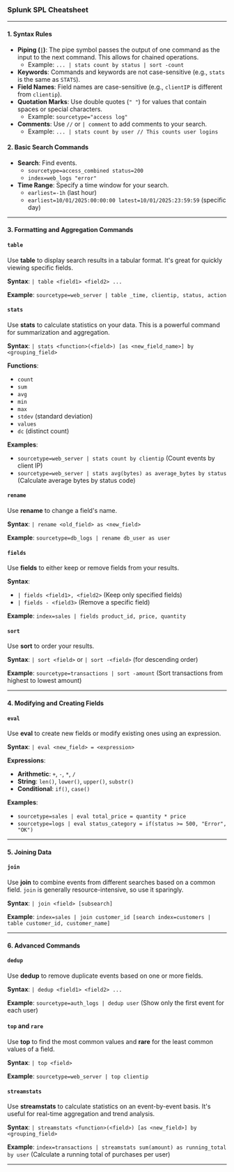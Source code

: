 ### Splunk SPL Cheatsheet

---
#### 1. Syntax Rules

* **Piping (`|`)**: The pipe symbol passes the output of one command as the input to the next command. This allows for chained operations.
    * Example: `... | stats count by status | sort -count`
* **Keywords**: Commands and keywords are not case-sensitive (e.g., `stats` is the same as `STATS`).
* **Field Names**: Field names are case-sensitive (e.g., `clientIP` is different from `clientip`).
* **Quotation Marks**: Use double quotes (`" "`) for values that contain spaces or special characters.
    * Example: `sourcetype="access log"`
* **Comments**: Use `//` or `| comment` to add comments to your search.
    * Example: `... | stats count by user // This counts user logins`

#### 2. Basic Search Commands

* **Search**: Find events.
    * `sourcetype=access_combined status=200`
    * `index=web_logs "error"`
* **Time Range**: Specify a time window for your search.
    * `earliest=-1h` (last hour)
    * `earliest=10/01/2025:00:00:00 latest=10/01/2025:23:59:59` (specific day)

---

#### 3. Formatting and Aggregation Commands

#### `table`
Use **table** to display search results in a tabular format. It's great for quickly viewing specific fields.

**Syntax**: `| table <field1> <field2> ...`

**Example**: `sourcetype=web_server | table _time, clientip, status, action`

#### `stats`
Use **stats** to calculate statistics on your data. This is a powerful command for summarization and aggregation.

**Syntax**: `| stats <function>(<field>) [as <new_field_name>] by <grouping_field>`

**Functions**:
* `count`
* `sum`
* `avg`
* `min`
* `max`
* `stdev` (standard deviation)
* `values`
* `dc` (distinct count)

**Examples**:
* `sourcetype=web_server | stats count by clientip` (Count events by client IP)
* `sourcetype=web_server | stats avg(bytes) as average_bytes by status` (Calculate average bytes by status code)

#### `rename`
Use **rename** to change a field's name.

**Syntax**: `| rename <old_field> as <new_field>`

**Example**: `sourcetype=db_logs | rename db_user as user`

#### `fields`
Use **fields** to either keep or remove fields from your results.

**Syntax**:
* `| fields <field1>, <field2>` (Keep only specified fields)
* `| fields - <field3>` (Remove a specific field)

**Example**: `index=sales | fields product_id, price, quantity`

#### `sort`
Use **sort** to order your results.

**Syntax**: `| sort <field>` or `| sort -<field>` (for descending order)

**Example**: `sourcetype=transactions | sort -amount` (Sort transactions from highest to lowest amount)

---

#### 4. Modifying and Creating Fields

#### `eval`
Use **eval** to create new fields or modify existing ones using an expression.

**Syntax**: `| eval <new_field> = <expression>`

**Expressions**:
* **Arithmetic**: `+`, `-`, `*`, `/`
* **String**: `len()`, `lower()`, `upper()`, `substr()`
* **Conditional**: `if()`, `case()`

**Examples**:
* `sourcetype=sales | eval total_price = quantity * price`
* `sourcetype=logs | eval status_category = if(status >= 500, "Error", "OK")`

---

#### 5. Joining Data

#### `join`
Use **join** to combine events from different searches based on a common field. `join` is generally resource-intensive, so use it sparingly.

**Syntax**: `| join <field> [subsearch]`

**Example**:
`index=sales | join customer_id [search index=customers | table customer_id, customer_name]`

---

#### 6. Advanced Commands

#### `dedup`
Use **dedup** to remove duplicate events based on one or more fields.

**Syntax**: `| dedup <field1> <field2> ...`

**Example**: `sourcetype=auth_logs | dedup user` (Show only the first event for each user)

#### `top` and `rare`
Use **top** to find the most common values and **rare** for the least common values of a field.

**Syntax**: `| top <field>`

**Example**: `sourcetype=web_server | top clientip`

#### `streamstats`
Use **streamstats** to calculate statistics on an event-by-event basis. It's useful for real-time aggregation and trend analysis.

**Syntax**: `| streamstats <function>(<field>) [as <new_field>] by <grouping_field>`

**Example**: `index=transactions | streamstats sum(amount) as running_total by user` (Calculate a running total of purchases per user)

---

